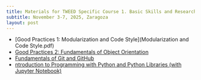 ```yaml
---
title: Materials for TWEED Specific Course 1. Basic Skills and Research Tools
subtitle: November 3-7, 2025, Zaragoza
layout: post
---
```


- [Good Practices 1: Modularization and Code Style](Modularization and Code Style.pdf)
- [Good Practices 2: Fundamentals of Object Orientation](ObjectOrientation_fundamentals_v2.pdf)
- [Fundamentals of Git and GitHub](FundGit.pdf)
- [ntroduction to Programming with Python and Python Libraries (with Jupyter Notebook)](python-ml-course-TWEED.zip)

